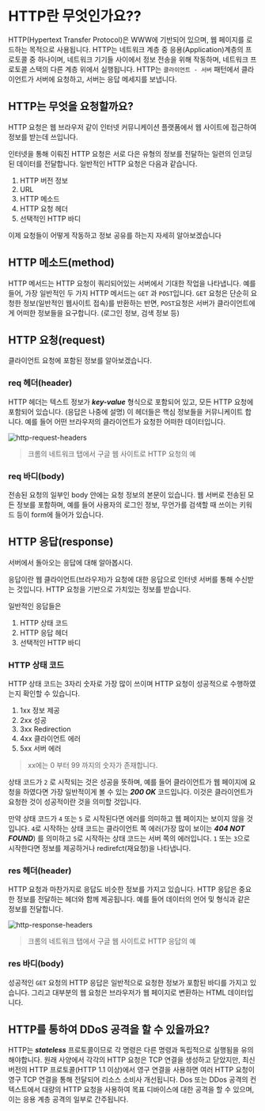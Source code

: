 # HTTP란 무엇인가요?? 

HTTP(Hypertext Transfer Protocol)은 WWW에 기반되어 있으며, 웹 페이지를 로드하는 목적으로 사용됩니다. HTTP는 네트워크 계층 중 응용(Application)계층의 프로토콜 중 하나이며, 네트워크 기기들 사이에서 정보 전송을 위해 작동하며, 네트워크 프로토콜 스택의 다른 계층 위에서 실행됩니다.
HTTP는 ```클라이언트 - 서버``` 패턴에서 클라이언트가 서버에 요청하고, 서버는 응답 메세지를 보냅니다.

## HTTP는 무엇을 요청할까요?

HTTP 요청은 웹 브라우저 같이 인터넷 커뮤니케이션 플랫폼에서 웹 사이트에 접근하여 정보를 받는데 쓰입니다.

인터넷을 통해 이뤄진 HTTP 요청은 서로 다은 유형의 정보를 전달하는 일련의 인코딩된 데이터를 전달합니다. 일반적인 HTTP 요청은 다음과 같습니다.
1. HTTP 버전 정보
2. URL
3. HTTP 메소드
4. HTTP 요청 헤더
5. 선택적인 HTTP 바디

이제 요청들이 어떻게 작동하고 정보 공유를 하는지 자세히 알아보겠습니다

## HTTP 메소드(method)

HTTP 메서드는 HTTP 요청이 쿼리되어있는 서버에서 기대한 작업을 나타냅니다. 예를 들어, 가장 일반적인 두 가지 HTTP 메서드는 ```GET``` 과 ```POST```입니다. ```GET``` 요청은  단순히 요청한 정보(일반적인 웹사이트 접속)를 반환하는 반면, ```POST```요청은 서버가 클라이언트에게 어떠한 정보들을 요구합니다. (로그인 정보, 검색 정보 등)

## HTTP 요청(request)
클라이언트 요청에 포함된 정보를 알아보겠습니다.

### req 헤더(header)

HTTP 헤더는 텍스트 정보가 ***key-value*** 형식으로 포함되어 있고, 모든 HTTP 요청에 포함되어 있습니다. (응답은 나중에 설명) 이 헤더들은 핵심 정보들을 커뮤니케이트 합니다. 예를 들어 어떤 브라우저의 클라이언트가 요청한 어떠한 데이터입니다.

![http-request-headers](https://user-images.githubusercontent.com/68184254/218298952-1d462915-0993-456f-be84-2feadc2d5233.jpg)

> 크롬의 네트워크 탭에서 구글 웹 사이트로 HTTP 요청의 예

### req 바디(body)

전송된 요청의 일부인 body 안에는 요청 정보의 본문이 있습니다. 웹 서버로 전송된 모든 정보를 포함하며, 예를 들어 사용자의 로그인 정보, 무언가를 검색할 때 쓰이는 키워드 등이 form에 들어가 있습니다.

## HTTP 응답(response)
서버에서 돌아오는 응답에 대해 알아봅시다.

응답이란 웹 클라이언트(브라우저)가 요청에 대한 응답으로 인터넷 서버를 통해 수신받는 것입니다.
HTTP 요청을 기반으로 가치있는 정보를 받습니다. 

일반적인 응답들은 
1. HTTP 상태 코드
2. HTTP 응답 헤더
3. 선택적인 HTTP 바디

### HTTP 상태 코드

HTTP 상태 코드는 3자리 숫자로 가장 많이 쓰이며 HTTP 요청이 성공적으로 수행하였는지 확인할 수 있습니다.
1. 1xx 정보 제공
2. 2xx 성공
3. 3xx Redirection
4. 4xx 클라이언트 에러
5. 5xx 서버 에러
> xx에는 0 부터 99 까지의 숫자가 존재합니다.

상태 코드가 ```2``` 로 시작되는 것은 성공을 뜻하며, 예를 들어 클라이언트가 웹 페이지에 요청을 하였다면 가장 일반적이게 볼 수 있는 ***200 OK*** 코드입니다. 이것은 클라이언트가 요청한 것이 성공적이란 것을 의미할 것입니다.

만약 상태 코드가 ```4``` 또는 ```5``` 로 시작된다면 에러를 의미하고 웹 페이지는 보이지 않을 것 입니다. ```4```로 시작하는 상태 코드는 클라이언트 쪽 에러(가장 많이 보이는 ***404 NOT FOUND***) 를 의미하고 ```5```로 시작하는 상태 코드는 서버 쪽의 에러입니다. ```1``` 또는 ```3```으로 시작한다면 정보를 제공하거나 redirefct(재요청)을 나타냅니다.

### res 헤더(header)

HTTP 요청과 마찬가지로 응답도 비슷한 정보를 가지고 있습니다. HTTP 응답은 중요한 정보를 전달하는 헤더와 함께 제공됩니다. 예를 들어 데이터의 언어 및 형식과 같은 정보를 전달합니다.

![http-response-headers](https://user-images.githubusercontent.com/68184254/218307898-90679de6-0140-4a0c-8528-78fa3a8daf32.png)

> 크롬의 네트워크 탭에서 구글 웹 사이트로 HTTP 응답의 예

### res 바디(body)

성공적인 ```GET``` 요청의 HTTP 응답은 일반적으로 요청한 정보가 포함된 바디를 가지고 있습니다. 그리고 대부분의 웹 요청은 브라우저가 웹 페이지로 변환하는 HTML 데이터입니다.

## HTTP를 통하여 DDoS 공격을 할 수 있을까요?

HTTP는 ***stateless*** 프로토콜이므로 각 명령은 다른 명령과 독립적으로 실행됨을 유의해야합니다. 원래 사양에서 각각의 HTTP 요청은 TCP 연결을 생성하고 닫았지만, 최신 버전의 HTTP 프로토콜(HTTP 1.1 이상)에서 영구 연결을 사용하면 여러 HTTP 요청이 영구 TCP 연결을 통해 전달되어 리소스 소비사 개선됩니다. Dos 또는 DDos 공격의 컨텍스트에서 대량의 HTTP 요청을 사용하여 목표 디바이스에 대한 공격을 할 수 있으며, 이는 응용 계층 공격의 일부로 간주됩니다.
